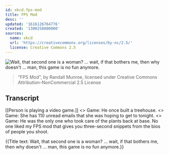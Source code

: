 ```yaml
---
id: xkcd.fps-mod
title: FPS Mod
desc: ''
updated: '1616126764776'
created: '1300258800000'
sources:
  name: xkcd
  url: 'https://creativecommons.org/licenses/by-nc/2.5/'
  license: Creative Commons 2.5
---
```

![Wait, that second one is a woman?  ... wait, if that bothers me, then why doesn't ... man, this game is no fun anymore.](https://imgs.xkcd.com/comics/fps_mod.png)
> "FPS Mod", by Randall Munroe, licensed under Creative Commons Attribution-NonCommercial 2.5 License

## Transcript
[[Person is playing a video game.]]
<<BLAM>>
Game: He once built a treehouse.
<<BLAM>>
Game: She has 110 unread emails that she was hoping to get to tonight.
<<BLAM BLAM>>
Game: He was the only one who took care of the plants back at base.
No one liked my FPS mod that gives you three-second snippets from the bios of people you shoot.

{{Title text: Wait, that second one is a woman?  ... wait, if that bothers me, then why doesn't ... man, this game is no fun anymore.}}
